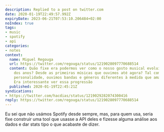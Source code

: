 ```yaml
---
description: Replied to a post on twitter.com
date: 2020-01-19T22:49:57.992Z
expiryDate: 2023-06-21T07:53:10.206484+02:00
noIndex: true
tags:
- music
- spotify
- api
categories:
- notes
context:
  name: Miguel Regouga
  url: https://twitter.com/regouga/status/1219028097770688514
  content: Quão fixe era podermos ver como o nosso gosto musical evoluiu ao longo
    dos anos? Desde as primeiras músicas que ouvimos até agora? Tal como a nossa própria
    personalidade, ouvimos bandas e géneros diferentes à medida que amadurecemos.
    Era interessante ver essa progressão
  published: 2020-01-19T22:45:21Z
syndications:
- https://twitter.com/hacdias/status/1219029282074300416
reply: https://twitter.com/regouga/status/1219028097770688514
---
```


Eu sei que não usámos Spotify desde sempre, mas, para quem usa, seria fixe construir uma tool que usasse a API deles e fizesse alguma análise aos dados e dar stats tipo o que acabaste de dizer.
